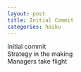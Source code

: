 ```yaml
---
layout: post
title: Initial Commit
categories: haiku
---
```

Initial commit  
Strategy in the making  
Managers take flight  